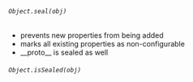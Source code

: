 ###### `Object.seal(obj)`

* prevents new properties from being added <!-- .element: class="fragment" -->
* marks all existing properties as non-configurable <!-- .element: class="fragment" -->
* \_\_proto\_\_ is sealed as well <!-- .element: class="fragment" -->



###### `Object.isSealed(obj)`
